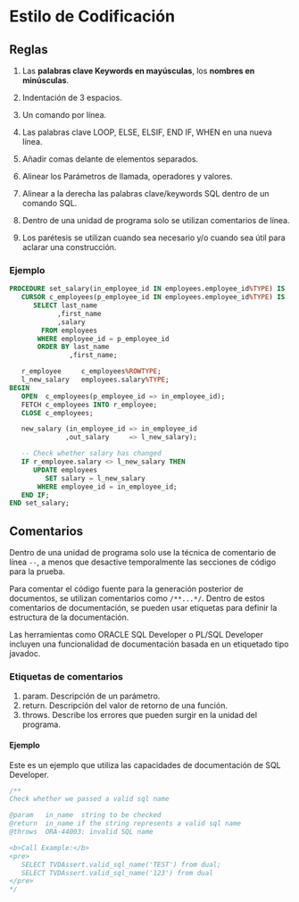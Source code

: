 # Estilo de Codificación

## Reglas

1. Las **palabras clave Keywords en mayúsculas**, los **nombres en minúsculas**.

2. Indentación de 3 espacios.

3. Un comando por línea.

4. Las palabras clave LOOP, ELSE, ELSIF, END IF, WHEN en una nueva línea.

5. Añadir comas delante de elementos separados.

6. Alinear los Parámetros de llamada, operadores y valores.

7. Alinear a la derecha las palabras clave/keywords SQL dentro de un comando SQL.

8. Dentro de una unidad de programa solo se utilizan comentarios de línea.

9. Los parétesis se utilizan cuando sea necesario y/o cuando sea útil para aclarar una construcción.

### Ejemplo

```sql
PROCEDURE set_salary(in_employee_id IN employees.employee_id%TYPE) IS
   CURSOR c_employees(p_employee_id IN employees.employee_id%TYPE) IS 
      SELECT last_name
            ,first_name
            ,salary
        FROM employees
       WHERE employee_id = p_employee_id
       ORDER BY last_name
               ,first_name;

   r_employee     c_employees%ROWTYPE;
   l_new_salary   employees.salary%TYPE;
BEGIN
   OPEN  c_employees(p_employee_id => in_employee_id);
   FETCH c_employees INTO r_employee;
   CLOSE c_employees;

   new_salary (in_employee_id => in_employee_id
              ,out_salary     => l_new_salary);

   -- Check whether salary has changed
   IF r_employee.salary <> l_new_salary THEN
      UPDATE employees
         SET salary = l_new_salary
       WHERE employee_id = in_employee_id;
   END IF;
END set_salary;
```
## Comentarios

Dentro de una unidad de programa solo use la técnica de comentario de línea ```--```, a menos que desactive temporalmente las secciones de código para la prueba.

Para comentar el código fuente para la generación posterior de documentos, se utilizan comentarios como ```/**...*/```. Dentro de estos comentarios de documentación, se pueden usar etiquetas para definir la estructura de la documentación.

Las herramientas como ORACLE SQL Developer o PL/SQL Developer incluyen una funcionalidad de documentación basada en un etiquetado tipo javadoc.

### Etiquetas de comentarios

1. param. Descripción de un parámetro.
2. return. Descripción del valor de retorno de una función.
3. throws. Describe los errores que pueden surgir en la unidad del programa.

#### Ejemplo
Este es un ejemplo que utiliza las capacidades de documentación de SQL Developer.

```sql
/**
Check whether we passed a valid sql name

@param   in_name  string to be checked
@return  in_name if the string represents a valid sql name
@throws  ORA-44003: invalid SQL name 

<b>Call Example:</b>
<pre>
   SELECT TVDAssert.valid_sql_name('TEST') from dual;
   SELECT TVDAssert.valid_sql_name('123') from dual
</pre>
*/


```



